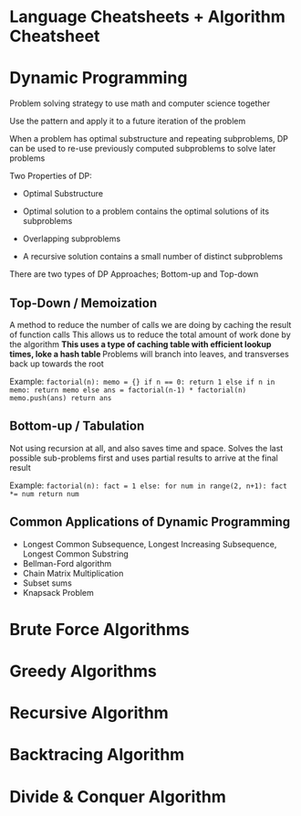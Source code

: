 # Language Cheatsheets + Algorithm Cheatsheet

# Dynamic Programming

Problem solving strategy to use math and computer science together

Use the pattern and apply it to a future iteration of the problem

When a problem has optimal substructure and repeating subproblems, DP can be used
to re-use previously computed subproblems to solve later problems

Two Properties of DP:
* Optimal Substructure
- Optimal solution to a problem contains the optimal solutions of its subproblems
* Overlapping subproblems
- A recursive solution contains a small number of distinct subproblems

There are two types of DP Approaches; Bottom-up and Top-down

## Top-Down / Memoization
A method to reduce the number of calls we are doing by caching the result of function calls
This allows us to reduce the total amount of work done by the algorithm
<b> This uses a type of caching table with efficient lookup times, loke a hash table </b>
Problems will branch into leaves, and transverses back up towards the root

Example:
`
factorial(n):
    memo = {}
    if n == 0:
        return 1
    else if n in memo:
        return memo
    else
        ans = factorial(n-1) * factorial(n)
        memo.push(ans)
        return ans
`
## Bottom-up / Tabulation
Not using recursion at all, and also saves time and space.
Solves the last possible sub-problems first and uses partial results to arrive at the final result


Example:
`
factorial(n):
    fact = 1
    else:
        for num in range(2, n+1):
            fact *= num
    return num
`
## Common Applications of Dynamic Programming
* Longest Common Subsequence, Longest Increasing Subsequence, Longest Common Substring
* Bellman-Ford algorithm
* Chain Matrix Multiplication
* Subset sums
* Knapsack Problem

# Brute Force Algorithms

# Greedy Algorithms

# Recursive Algorithm

# Backtracing Algorithm

# Divide & Conquer Algorithm


